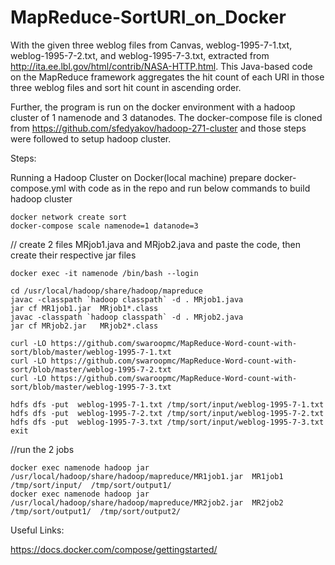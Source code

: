 # MapReduce-SortURI_on_Docker

 With the given three weblog files from Canvas, weblog-1995-7-1.txt, weblog-1995-7-2.txt, and weblog-1995-7-3.txt, extracted from http://ita.ee.lbl.gov/html/contrib/NASA-HTTP.html. 
This Java-based code on the MapReduce framework  aggregates the hit count of each URI in those three weblog files and sort hit count in ascending order.

Further, the program is run on the docker environment with a hadoop cluster of 1 namenode and 3 datanodes. 
The docker-compose file is cloned from https://github.com/sfedyakov/hadoop-271-cluster and those steps were followed to setup hadoop cluster.

Steps:

Running a Hadoop Cluster on Docker(local machine)
prepare docker-compose.yml with code as in the repo and run below commands to build hadoop cluster

```
docker network create sort
docker-compose scale namenode=1 datanode=3

```

// create 2 files MRjob1.java and MRjob2.java and paste the code, then create their respective jar files

```
docker exec -it namenode /bin/bash --login

cd /usr/local/hadoop/share/hadoop/mapreduce
javac -classpath `hadoop classpath` -d . MRjob1.java 
jar cf MR1job1.jar  MRjob1*.class 
javac -classpath `hadoop classpath` -d . MRjob2.java 
jar cf MRjob2.jar   MRjob2*.class

curl -LO https://github.com/swaroopmc/MapReduce-Word-count-with-sort/blob/master/weblog-1995-7-1.txt
curl -LO https://github.com/swaroopmc/MapReduce-Word-count-with-sort/blob/master/weblog-1995-7-2.txt
curl -LO https://github.com/swaroopmc/MapReduce-Word-count-with-sort/blob/master/weblog-1995-7-3.txt

hdfs dfs -put  weblog-1995-7-1.txt /tmp/sort/input/weblog-1995-7-1.txt
hdfs dfs -put  weblog-1995-7-2.txt /tmp/sort/input/weblog-1995-7-2.txt
hdfs dfs -put  weblog-1995-7-3.txt /tmp/sort/input/weblog-1995-7-3.txt
exit
```

//run the 2 jobs

```
docker exec namenode hadoop jar /usr/local/hadoop/share/hadoop/mapreduce/MR1job1.jar  MR1job1  /tmp/sort/input/  /tmp/sort/output1/
docker exec namenode hadoop jar /usr/local/hadoop/share/hadoop/mapreduce/MR2job2.jar  MR2job2  /tmp/sort/output1/  /tmp/sort/output2/

```

Useful Links:

https://docs.docker.com/compose/gettingstarted/



